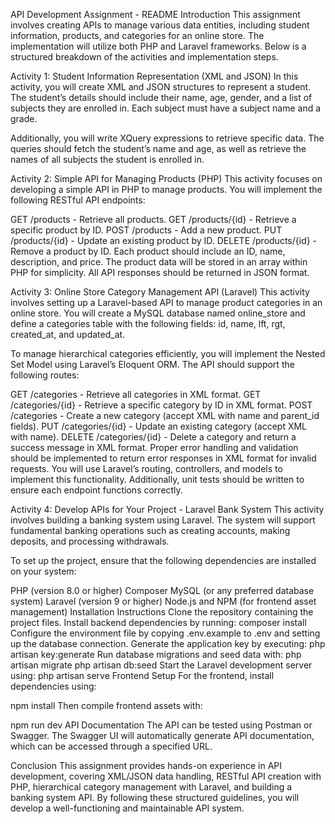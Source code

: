 API Development Assignment - README
Introduction
This assignment involves creating APIs to manage various data entities, including student information, products, and categories for an online store. The implementation will utilize both PHP and Laravel frameworks. Below is a structured breakdown of the activities and implementation steps.

Activity 1: Student Information Representation (XML and JSON)
In this activity, you will create XML and JSON structures to represent a student. The student’s details should include their name, age, gender, and a list of subjects they are enrolled in. Each subject must have a subject name and a grade.

Additionally, you will write XQuery expressions to retrieve specific data. The queries should fetch the student’s name and age, as well as retrieve the names of all subjects the student is enrolled in.

Activity 2: Simple API for Managing Products (PHP)
This activity focuses on developing a simple API in PHP to manage products. You will implement the following RESTful API endpoints:

GET /products - Retrieve all products.
GET /products/{id} - Retrieve a specific product by ID.
POST /products - Add a new product.
PUT /products/{id} - Update an existing product by ID.
DELETE /products/{id} - Remove a product by ID.
Each product should include an ID, name, description, and price. The product data will be stored in an array within PHP for simplicity. All API responses should be returned in JSON format.

Activity 3: Online Store Category Management API (Laravel)
This activity involves setting up a Laravel-based API to manage product categories in an online store. You will create a MySQL database named online_store and define a categories table with the following fields: id, name, lft, rgt, created_at, and updated_at.

To manage hierarchical categories efficiently, you will implement the Nested Set Model using Laravel’s Eloquent ORM. The API should support the following routes:

GET /categories - Retrieve all categories in XML format.
GET /categories/{id} - Retrieve a specific category by ID in XML format.
POST /categories - Create a new category (accept XML with name and parent_id fields).
PUT /categories/{id} - Update an existing category (accept XML with name).
DELETE /categories/{id} - Delete a category and return a success message in XML format.
Proper error handling and validation should be implemented to return error responses in XML format for invalid requests. You will use Laravel’s routing, controllers, and models to implement this functionality. Additionally, unit tests should be written to ensure each endpoint functions correctly.

Activity 4: Develop APIs for Your Project - Laravel Bank System
This activity involves building a banking system using Laravel. The system will support fundamental banking operations such as creating accounts, making deposits, and processing withdrawals.

To set up the project, ensure that the following dependencies are installed on your system:

PHP (version 8.0 or higher)
Composer
MySQL (or any preferred database system)
Laravel (version 9 or higher)
Node.js and NPM (for frontend asset management)
Installation Instructions
Clone the repository containing the project files.
Install backend dependencies by running:
composer install
Configure the environment file by copying .env.example to .env and setting up the database connection.
Generate the application key by executing:
php artisan key:generate
Run database migrations and seed data with:
php artisan migrate
php artisan db:seed
Start the Laravel development server using:
php artisan serve
Frontend Setup
For the frontend, install dependencies using:

npm install
Then compile frontend assets with:

npm run dev
API Documentation
The API can be tested using Postman or Swagger. The Swagger UI will automatically generate API documentation, which can be accessed through a specified URL.

Conclusion
This assignment provides hands-on experience in API development, covering XML/JSON data handling, RESTful API creation with PHP, hierarchical category management with Laravel, and building a banking system API. By following these structured guidelines, you will develop a well-functioning and maintainable API system.
